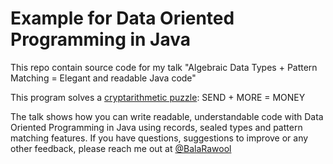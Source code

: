 # Example for Data Oriented Programming in Java

This repo contain source code for my talk "Algebraic Data Types + Pattern Matching = Elegant and readable Java code"

This program solves a [cryptarithmetic puzzle](https://en.wikipedia.org/wiki/Verbal_arithmetic): SEND + MORE = MONEY

The talk shows how you can write readable, understandable code with Data Oriented Programming in Java using records, sealed types and pattern matching features.
If you have questions, suggestions to improve or any other feedback, please reach me out at [@BalaRawool](https://twitter.com/BalaRawool)
